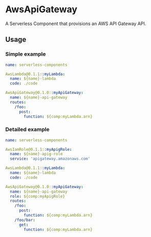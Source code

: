 # AwsApiGateway

A Serverless Component that provisions an AWS API Gateway API.

## Usage

### Simple example

```yaml
name: serverless-components

AwsLambda@0.1.1::myLambda:
  name: ${name}-lambda
  code: ./code

AwsApiGateway@0.1.0::myApiGateway:
  name: ${name}-api-gateway
  routes:
    /foo:
      post:
        function: ${comp:myLambda.arn}
```

### Detailed example

```yaml
name: serverless-components

AwsIamRole@0.1.1::myApigRole:
  name: ${name}-apig-role
  service: 'apigateway.amazonaws.com'

AwsLambda@0.1.1::myLambda:
  name: ${name}-lambda
  code: ./code

AwsApiGateway@0.1.0::myApiGateway:
  name: ${name}-api-gateway
  role: ${comp:myApigRole}
  routes:
    /foo:
      post:
        function: ${comp:myLambda.arn}
    /foo/bar:
      get:
        function: ${comp:myLambda.arn}
```
